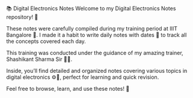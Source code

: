 📚 Digital Electronics Notes
Welcome to my Digital Electronics Notes repository! 🎉

These notes were carefully compiled during my training period at IIIT Bangalore 🏫. I made it a habit to write daily notes with dates 📅 to track all the concepts covered each day.

This training was conducted under the guidance of my amazing trainer, Shashikant Sharma Sir 👨‍🏫.

Inside, you’ll find detailed and organized notes covering various topics in digital electronics ⚙️🔢, perfect for learning and quick revision.

Feel free to browse, learn, and use these notes! 🚀
